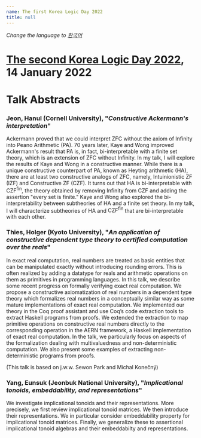 ```yaml
---
name: The first Korea Logic Day 2022
title: null
---
```


_Change the language to [한국어](https://korealogicday.org/2022/index_kr.html)_

# [The second Korea Logic Day 2022](https://korealogicday.org/2022), 14 January 2022

# Talk Abstracts

<p id="abstract-Jeon-Hanul"></p>

### Jeon, Hanul (Cornell University), "_Constructive Ackermann's interpretation_"

Ackermann proved that we could interpret $\mathsf{ZFC}$ without the axiom of Infinity into Peano Arithmetic ($\mathsf{PA}$). 70 years later, Kaye and Wong improved Ackermann's result that $\mathsf{PA}$ is, in fact, bi-interpretable with a finite set theory, which is an extension of $\mathsf{ZFC}$ without Infinity.
 In my talk, I will explore the results of Kaye and Wong in a constructive manner. While there is a unique constructive counterpart of $\mathsf{PA}$, known as Heyting arithmetic ($\mathsf{HA}$), there are at least two constructive analogs of $\mathsf{ZFC}$, namely, Intuinionistic $\mathsf{ZF}$ ($\mathsf{IZF}$) and Constructive $\mathsf{ZF}$ ($\mathsf{CZF}$). It turns out that $\mathsf{HA}$ is bi-interpretable with $\mathsf{CZF^{fin}}$, the theory obtained by removing Infinity from $\mathsf{CZF}$ and adding the assertion "every set is finite."
 Kaye and Wong also explored the bi-interpretability between subtheories of $\mathsf{HA}$ and a finite set theory. In my talk, I will characterize subtheories of $\mathsf{HA}$ and $\mathsf{CZF^{fin}}$ that are bi-interpretable with each other.

<p id="abstract-Thies-Holger"></p>

### Thies, Holger (Kyoto University), "_An application of constructive dependent type theory to certified computation over the reals_"

In exact real computation, real numbers are treated as basic entities that can be manipulated exactly without introducing rounding errors.
This is often realized by adding a datatype for reals and arithmetic operations on them as primitives in programming languages.
In this talk, we describe some recent progress on formally verifying exact real computation.
We propose a constructive axiomatization of real numbers in a dependent type theory which formalizes real numbers in a conceptually similar way as some mature implementations of exact real computation.
We implemented our theory in the Coq proof assistant and use Coq’s code extraction tools to extract Haskell programs from proofs.
We extended the extraction to map primitive operations on constructive real numbers directly to the corresponding operation in the AERN framework, a Haskell implementation of exact real computation.
In the talk, we particularly focus on aspects of the formalization dealing with multivaluedness and non-deterministic computation.
We also present some examples of extracting non-deterministic programs from proofs.

(This talk is based on j.w.w. Sewon Park and Michal Konečný)


<p id="abstract-Yang-Eunsuk"></p>

### Yang, Eunsuk (Jeonbuk National University), "_Implicational tonoids, embeddability, and representations_"

We investigate implicational tonoids and their representations. More precisely, we first review implicational tonoid matrices. We then introduce their representations. We in particular consider embeddability property for implicational tonoid matrices. Finally, we generalize these to assertional implicational tonoid algebras and their embeddabilty and representations.


